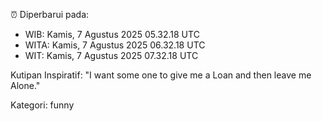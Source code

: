 ⏰ Diperbarui pada:
- WIB: Kamis, 7 Agustus 2025 05.32.18 UTC
- WITA: Kamis, 7 Agustus 2025 06.32.18 UTC
- WIT: Kamis, 7 Agustus 2025 07.32.18 UTC

Kutipan Inspiratif:
"I want some one to give me a Loan and then leave me Alone."


Kategori: funny

